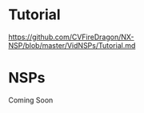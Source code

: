 # Tutorial

https://github.com/CVFireDragon/NX-NSP/blob/master/VidNSPs/Tutorial.md

# NSPs

Coming Soon
